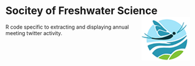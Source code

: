 # Socitey of Freshwater Science <img src="./plots/SFS_logoOnly.png" align="right" height = "120"/>

R code specific to extracting and displaying annual meeting twitter activity. 
